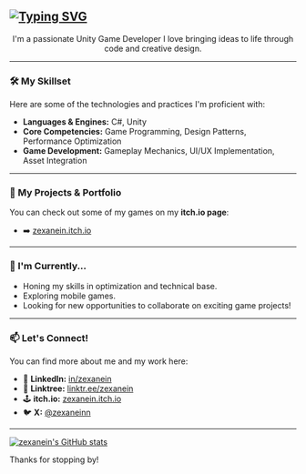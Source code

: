 [![Typing SVG](https://readme-typing-svg.demolab.com?font=DM+Sans&size=28&duration=4000&pause=500&color=E1E1E1&background=FF000000&vCenter=true&width=600&height=40&lines=%F0%9F%91%8B+Hi+There!+I'm+Sami;I'm+developing+games+with+Unity)](https://git.io/typing-svg)
---
<p style="text-align:center"> I'm a passionate Unity Game Developer I love bringing ideas to life through code and creative design. </p>

---

### 🛠️ My Skillset

Here are some of the technologies and practices I'm proficient with:

*   **Languages & Engines:** C#, Unity
*   **Core Competencies:** Game Programming, Design Patterns, Performance Optimization
*   **Game Development:** Gameplay Mechanics, UI/UX Implementation, Asset Integration

---

### 🚀 My Projects & Portfolio

You can check out some of my games on my **itch.io page**:

*   ➡️ [zexanein.itch.io](https://zexanein.itch.io)

---

### 🌱 I'm Currently...

*   Honing my skills in optimization and technical base.
*   Exploring mobile games.
*   Looking for new opportunities to collaborate on exciting game projects!

---

### 📫 Let's Connect!

You can find more about me and my work here:

*   💼 **LinkedIn:** [in/zexanein](https://linkedin.com/in/zexanein)
*   🌳 **Linktree:** [linktr.ee/zexanein](https://linktr.ee/zexanein)
*   🕹️ **itch.io:** [zexanein.itch.io](https://zexanein.itch.io)
*   🐦 **X:** [@zexaneinn](https://x.com/zexaneinn)

---

<!-- Optional: Add some fun GitHub stats here! -->
<!-- Example: [![zexanein's GitHub stats](https://github-readme-stats.vercel.app/api?username=zexanein&show_icons=true&theme=radical)](https://github.com/anuraghazra/github-readme-stats) -->

[![zexanein's GitHub stats](https://github-readme-stats.vercel.app/api?username=zexanein&show_icons=true&theme=radical)](https://github.com/anuraghazra/github-readme-stats)

Thanks for stopping by!
